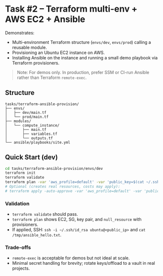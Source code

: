 # Task #2 – Terraform multi-env + AWS EC2 + Ansible

Demonstrates:
- Multi-environment Terraform structure (`envs/dev`, `envs/prod`) calling a reusable module.
- Provisioning an Ubuntu EC2 instance on AWS.
- Installing Ansible on the instance and running a small demo playbook via Terraform provisioners.

> Note: For demos only. In production, prefer SSM or CI-run Ansible rather than Terraform `remote-exec`.

## Structure
```
tasks/terraform-ansible-provision/
├── envs/
│   ├── dev/main.tf
│   └── prod/main.tf
├── modules/
│   └── compute_instance/
│       ├── main.tf
│       ├── variables.tf
│       └── outputs.tf
└── ansible/playbooks/site.yml
```

## Quick Start (dev)
```bash
cd tasks/terraform-ansible-provision/envs/dev
terraform init
terraform validate
terraform plan -var 'aws_profile=default' -var 'public_key=$(cat ~/.ssh/id_rsa.pub)'
# Optional (creates real resources, costs may apply):
# terraform apply -auto-approve -var 'aws_profile=default' -var 'public_key=$(cat ~/.ssh/id_rsa.pub)'
```

### Validation
- `terraform validate` should pass.
- `terraform plan` shows EC2, SG, key pair, and `null_resource` with provisioners.
- If applied, SSH: `ssh -i ~/.ssh/id_rsa ubuntu@<public_ip>` and `cat /tmp/ansible_hello.txt`.

### Trade-offs
- `remote-exec` is acceptable for demos but not ideal at scale.
- Minimal secret handling for brevity; rotate keys/offload to a vault in real projects.
